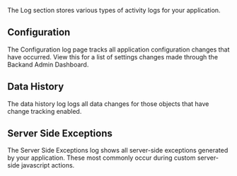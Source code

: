 The Log section stores various types of activity logs for your application.

## Configuration

The Configuration log page tracks all application configuration changes that have occurred. View this for a list of settings changes made through the Backand Admin Dashboard.

## Data History

The data history log logs all data changes for those objects that have change tracking enabled.

## Server Side Exceptions

The Server Side Exceptions log shows all server-side exceptions generated by your application. These most commonly occur during custom server-side javascript actions.

